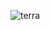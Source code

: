 ![terra](https://user-images.githubusercontent.com/79650628/130324628-75f2c5b5-bc52-4a4e-9533-1317705a3ca0.jpg)

